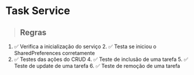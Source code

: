 # Task Service

> ## Regras
1. ✅ Verifica a inicialização do serviço
   2. ✅ Testa se iniciou o SharedPreferences corretamente
3. ✅ Testes das ações do CRUD
   4. ✅ Teste de inclusão de uma tarefa
   5. ✅ Teste de update de uma tarefa
   6. ✅ Teste de remoção de uma tarefa